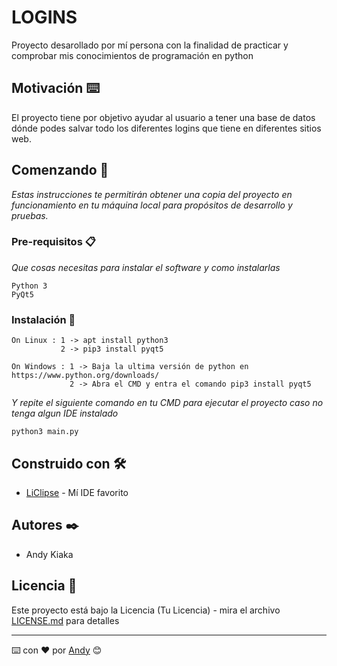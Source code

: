 # LOGINS

Proyecto desarollado por mí persona con la finalidad de practicar y comprobar mis conocimientos de programación en python

## Motivación ⌨️

El proyecto tiene por objetivo ayudar al usuario a tener una base de datos dónde podes salvar todo los diferentes logins que tiene en diferentes sitios web.

## Comenzando 🚀

_Estas instrucciones te permitirán obtener una copia del proyecto en funcionamiento en tu máquina local para propósitos de desarrollo y pruebas._

### Pre-requisitos 📋

_Que cosas necesitas para instalar el software y como instalarlas_

```
Python 3 
PyQt5
```

### Instalación 🔧

```
On Linux : 1 -> apt install python3
           2 -> pip3 install pyqt5
           
On Windows : 1 -> Baja la ultima versión de python en https://www.python.org/downloads/
             2 -> Abra el CMD y entra el comando pip3 install pyqt5
```

_Y repite el siguiente comando en tu CMD para ejecutar el proyecto caso no tenga algun IDE instalado_

```
python3 main.py
```

## Construido con 🛠️

* [LiClipse](https://www.liclipse.com/) - Mí IDE favorito

## Autores ✒️

* Andy Kiaka

## Licencia 📄

Este proyecto está bajo la Licencia (Tu Licencia) - mira el archivo [LICENSE.md](LICENSE.md) para detalles

---
⌨️ con ❤️ por [Andy](https://github.com/detona115) 😊
